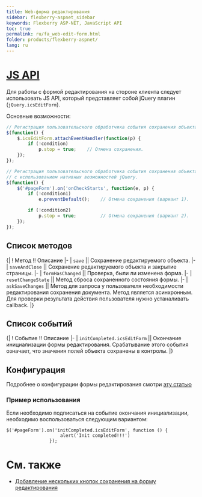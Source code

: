 ```yaml
---
title: Web-форма редактирования
sidebar: flexberry-aspnet_sidebar
keywords: Flexberry ASP-NET, JavaScript API
toc: true
permalink: ru/fa_web-edit-form.html
folder: products/flexberry-aspnet/
lang: ru
---
```


# [JS API](fa_java-script-api.html)
Для работы с формой редактирования на стороне клиента следует использовать JS API, который представляет собой jQuery плагин (`jQuery.icsEditForm`).

Основные возможности:
```javascript
// Регистрация пользовательского обработчика события сохранения объекта (предпочтительный вариант).
$(function() {
    $.icsEditForm.attachEventHandler(function(p) {
        if (!condition)
            p.stop = true;    // Отмена сохранения.
    });
});

// Регистрация пользовательского обработчика события сохранения объекта 
// с использованием нативных возможностей jQuery.
$(function() {
    $('#pageForm').on('onCheckStarts', function(e, p) {
        if (!condition1)
            e.preventDefault();    // Отмена сохранения (вариант 1).

        if (!condition2)
            p.stop = true;         // Отмена сохранения (вариант 2).
    });
});
```
## Список методов
{|
! Метод !! Описание
|-
| `save` || Сохранение редактируемого объекта.
|-
| `saveAndClose` || Сохранение редактируемого объекта и закрытие страницы.
|-
| `formHasChanged` || Проверка, были ли изменена форма.
|-
| `resetChangeState` || Метод сброса сохраненного состояния формы.
|-
| `askSaveChanges` || Метод для запроса у пользователя необходимости редактирования сохранения документа. Метод является асинхронным. Для проверки результата действия пользователя нужно устаналивать callback.
|}

## Список событий
{|
! Событие !! Описание
|-
| `initCompleted.icsEditForm` || Окончание инициализации формы редактирования. Срабатывание этого события означает, что значения полей объекта сохранены в контролы.
|}

## Конфигурация
Подробнее о конфигурации формы редактирования смотри [эту статью](fa_edit-form-configuration.html)

### Пример использования
Если необходимо подписаться на событие окончания инициализации, необходимо воспользоваться следующим вариантом:

```
$('#pageForm').on('initCompleted.icsEditForm', function () {
                    alert('Init completed!!!')
                });
```

# См. также
* [Добавление нескольких кнопок сохранения на форму редактирования](few-save-buttons-edit-form.html)
